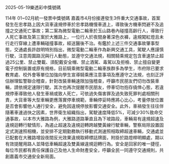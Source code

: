 
2025-05-19樂透彩中獎號碼

                                
114年 01~02月統一發票中獎號碼
                             嘉義市4月份接連發生3件重大交通事故，首案發生在忠孝路上因大貨車違規停車於忠孝路機慢車道上，導致後方機車閃避不及追撞之交通死亡事故；第二案為微型電動二輪車於玉山路巷內碰撞高齡行人，導致行人死亡事故及第三案於大雅路上，一位行人於夜間身著深色衣褲，違規闖紅燈且未行走行穿線上遭車輛碰撞事故，經送醫後不治。有鑑於上述三件交通事故肇事型態，交通處長許啟明特別指出，微型電動二輪車作為新興交通工具，駕駛人應謹慎行駛，注意周圍路況與行人動態，並遵守交通法規，相關騎乘規定包含車速禁止超過25公里、禁止雙載、須配戴安全帽、禁止酒駕、毒駕以及拒檢、禁止擅自變更電子控制裝置或原有規格，目前騎乘微型電動二輪車族群多為學生，市府除已要求教育處、校外會等單位加強向學生宣導騎乘應注意事項及應遵守之法規，也刻正評估辦理監警聯合稽查，針對改裝車輛速限加強稽查，呼籲市民朋友們切勿改裝車輛，請依規定速限行駛。其次也再次提醒市民朋友，停車切勿抱存僥倖心態，若違規停車導致他人發生車禍或致人死亡，可依過失傷害罪及過失致死罪判處相關刑責，大貨車等大型車輛更應落實停車規範，車輛停妥時應將心比心，考量停放位置是否會影響他人通行安全，避免因違規停放影響交通安全。此外，車禍發生往往伴隨著車速過快之因素，世界衛生組織指出，駕駛速度降低5%，可減少30%致命交通事故，以本市大雅路為例，大雅路道路筆直且為下坡路段，車輛易有違規超速及違規迴轉行駛情形，為遏止超速及違規迴轉跨越雙黃線行駛車輛，警察局除設置固定式測速照相機，並安排不定期勤務執行移動式測速照相取締超速車輛，交通處並已配套在大雅路增設夜間反光效果違規取締標誌牌面，附掛於路燈桿明顯處，期以有效提醒用路人並降低車輛超速及雙黃線違規迴轉行為。安全是回家的唯一捷徑，每位市民都有責任保護自己及他人生命財產安全，呼籲全民一同遵守交通規則，共創嘉義市交通安全新局面。